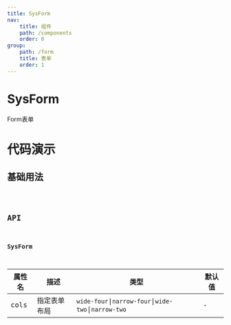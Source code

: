 ```yaml
---
title: SysForm
nav:
    title: 组件
    path: /components
    order: 0
group:
    path: /form
    title: 表单
    order: 1
---
```


# SysForm

Form表单

# 代码演示

## 基础用法

<code src="./demo/Basic.tsx">

## API

### SysForm

| 属性名 | 描述 | 类型 | 默认值 |
| --- | --- | --- | --- |
| cols | 指定表单布局 | `wide-four`\|`narrow-four`\|`wide-two`\|`narrow-two` | - |